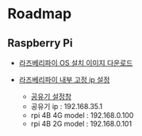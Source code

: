 # Roadmap

## Raspberry Pi

- [라즈베리파이 OS 설치 이미지 다운로드](https://www.raspberrypi.org/downloads/)


- [라즈베리파이 내부 고정 ip 설정](https://www.sagein.net/655)
  - [공유기 설정창](https://pastimelife.com/1554)
  - 공유기 ip : 192.168.35.1
  - rpi 4B 4G model : 192.168.0.100
  - rpi 4B 2G model : 192.168.0.101
